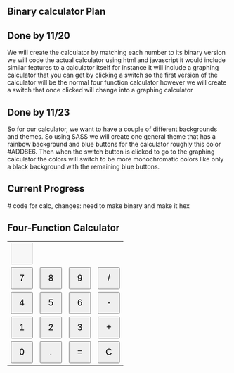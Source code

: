 ## Binary calculator Plan

## Done by 11/20
We will create the calculator by matching each number to its binary version we will code the actual calculator using html and javascript it would include similar features to a calculator 
itself for instance it will include a graphing calculator that you can get by clicking a switch so the first version of the calculator will be the normal four function calculator however we will create a switch that once clicked will change into a graphing calculator  


## Done by 11/23
So for our calculator, we want to have a couple of different backgrounds and themes. So using SASS we will create one general theme that has a rainbow background and blue buttons for the calculator roughly this color #ADD8E6. Then when the switch button is clicked to go to the graphing calculator the colors will switch to be more monochromatic colors like only a black background with the remaining blue buttons.  

## Current Progress

<html lang="en">
<head>
  <meta charset="UTF-8">
  <meta name="viewport" content="width=device-width, initial-scale=1.0">
  <title>Binary Calculator</title>
  <style>
    input {
      width: 50px;
      height: 50px;
      font-size: 20px;
    }
  </style>
</head>
<body>
# code for calc, changes: need to make binary and make it hex

  <h2>Four-Function Calculator</h2>

  <table>
    <tr>
      <td colspan="4"><input type="text" id="display" disabled></td>
    </tr>
    <tr>
      <td><input type="button" value="7" onclick="appendToDisplay('7')"></td>
      <td><input type="button" value="8" onclick="appendToDisplay('8')"></td>
      <td><input type="button" value="9" onclick="appendToDisplay('9')"></td>
      <td><input type="button" value="/" onclick="appendToDisplay('/')"></td>
    </tr>
    <tr>
      <td><input type="button" value="4" onclick="appendToDisplay('4')"></td>
      <td><input type="button" value="5" onclick="appendToDisplay('5')"></td>
      <td><input type="button" value="6" onclick="appendToDisplay('6')"></td>
      <td><input type="button" value="-" onclick="appendToDisplay('-')"></td>
    </tr>
    <tr>
      <td><input type="button" value="1" onclick="appendToDisplay('1')"></td>
      <td><input type="button" value="2" onclick="appendToDisplay('2')"></td>
      <td><input type="button" value="3" onclick="appendToDisplay('3')"></td>
      <td><input type="button" value="+" onclick="appendToDisplay('+')"></td>
    </tr>
    <tr>
      <td><input type="button" value="0" onclick="appendToDisplay('0')"></td>
      <td><input type="button" value="." onclick="appendToDisplay('.')"></td>
      <td><input type="button" value="=" onclick="calculateResult()"></td>
      <td><input type="button" value="C" onclick="clearDisplay()"></td>
    </tr>
  </table>

  <script>
    function appendToDisplay(value) {
      document.getElementById('display').value += value;
    }

    function clearDisplay() {
      document.getElementById('display').value = '';
    }

    function calculateResult() {
      var displayValue = document.getElementById('display').value;
      try {
        var result = eval(displayValue);
        document.getElementById('display').value = result;
      } catch (error) {
        document.getElementById('display').value = 'Error';
      }
    }
  </script>

</body>
</html>